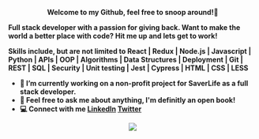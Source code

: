 <p align="center"><b> Welcome to my Github, feel free to snoop around!👀  <b/></p>

<p><b> Full stack developer with a passion for giving back. Want to make the world a better place with code? Hit me up and lets get to work! </b></p>

<p><b> Skills include, but are not limited to React | Redux | Node.js | Javascript | Python | APIs | OOP | Algorithms | Data Structures | Deployment | Git | REST | SQL | Security | Unit testing | Jest | Cypress | HTML | CSS | LESS </b></p>


- 🔭 I’m currently working on a non-profit project for SaverLife as a full stack developer.
- 💬 Feel free to ask me about anything, I'm definitly an open book! 
- 💻 Connect with me [LinkedIn](https://www.linkedin.com/in/kwmorlock/) [Twitter](https://twitter.com/KMCodes)

<p align="center">
  <img src="https://images.unsplash.com/photo-1564190648896-9ee1887da423?ixlib=rb-1.2.1&ixid=eyJhcHBfaWQiOjEyMDd9&auto=format&fit=crop&w=1950&q=80"/>
</p>
